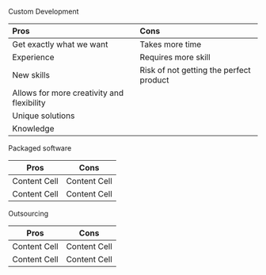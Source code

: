 Custom Development

| Pros                                       | Cons                                    |
| :----------------------------------------- | :-------------------------------------- |
| Get exactly what we want	             | Takes more time                         |
| Experience                                 | Requires more skill                     |
| New skills                                 | Risk of not getting the perfect product |
| Allows for more creativity and flexibility |                                         |
| Unique solutions                           |                                         |
| Knowledge                                  |                                         |

Packaged software

| Pros | Cons |
| ------------- | ------------- |
| Content Cell  | Content Cell  |
| Content Cell  | Content Cell  |


Outsourcing

| Pros | Cons |
| ------------- | ------------- |
| Content Cell  | Content Cell  |
| Content Cell  | Content Cell  |
